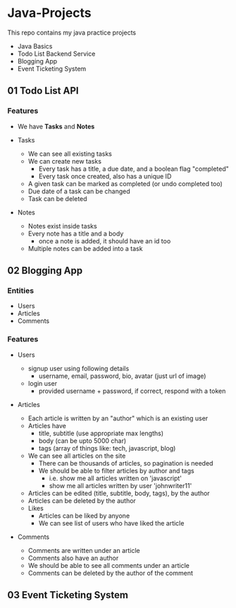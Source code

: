 # Java-Projects
This repo contains my java practice projects
* Java Basics
* Todo List Backend Service
* Blogging App
* Event Ticketing System

## 01 Todo List API 

### Features 

- We have **Tasks** and **Notes** 

- Tasks 
	- We can see all existing tasks
	- We can create new tasks
		- Every task has a title, a due date, and a boolean flag "completed"
		- Every task once created, also has a unique ID 
	- A given task can be marked as completed (or undo completed too)
	- Due date of a task can be changed 
	- Task can be deleted

- Notes 
	- Notes exist inside tasks
	- Every note has a title and a body
		- once a note is added, it should have an id too
	- Multiple notes can be added into a task

## 02 Blogging App 

### Entities 
- Users
- Articles
- Comments 

### Features 

- Users
	- signup user using following details
		- username, email, password, bio, avatar (just url of image)
	- login user
		- provided username + password, if correct, respond with a token 

- Articles 
	- Each article is written by an "author" which is an existing user
	- Articles have 
		- title, subtitle (use appropriate max lengths)
		- body (can be upto 5000 char)
		- tags (array of things like: tech, javascript, blog)
	- We can see all articles on the site 
		- There can be thousands of articles, so pagination is needed 
		- We should be able to filter articles by author and tags
			- i.e. show me all articles written on 'javascript'
			- show me all articles written by user 'johnwriter11' 
	- Articles can be edited (title, subtitle, body, tags), by the author
	- Articles can be deleted by the author 
	- Likes
		- Articles can be liked by anyone
		- We can see list of users who have liked the article 


- Comments
	- Comments are written under an article
	- Comments also have an author 
	- We should be able to see all comments under an article
	- Comments can be deleted by the author of the comment 
  

## 03 Event Ticketing System 
